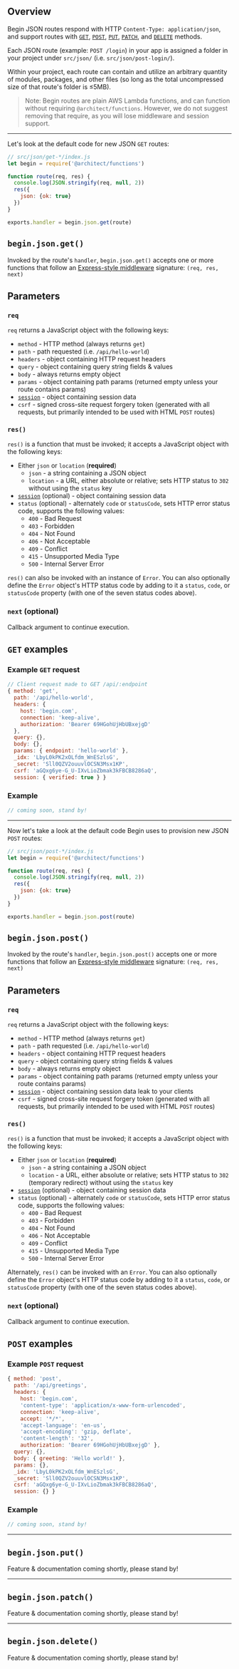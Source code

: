 ## Overview

Begin JSON routes respond with HTTP `Content-Type: application/json`, and support routes with [`GET`](#begin-json-get-), [`POST`](#begin-json-post-), [`PUT`](#begin-json-put-), [`PATCH`](#begin-json-patch-), and [`DELETE`](#begin-json-delete-) methods.

Each JSON route (example: `POST /login`) in your app is assigned a folder in your project under `src/json/` (i.e. `src/json/post-login/`).

Within your project, each route can contain and utilize an arbitrary quantity of modules, packages, and other files (so long as the total uncompressed size of that route's folder is ≤5MB).
<!-- @todo more about cloud function limits doc(s) -->

> Note: Begin routes are plain AWS Lambda functions, and can function without requiring `@architect/functions`. However, we do not suggest removing that require, as you will lose middleware and session support.

---

Let's look at the default code for new JSON `GET` routes:

```js
// src/json/get-*/index.js
let begin = require('@architect/functions')

function route(req, res) {
  console.log(JSON.stringify(req, null, 2))
  res({
    json: {ok: true}
  })
}

exports.handler = begin.json.get(route)
```

## `begin.json.get()`

Invoked by the route's `handler`, `begin.json.get()` accepts one or more functions that follow an [Express-style middleware](https://expressjs.com/en/guide/writing-middleware.html) signature: `(req, res, next)`

## Parameters

### `req`

`req` returns a JavaScript object with the following keys:

- `method` - HTTP method (always returns `get`)
- `path` - path requested (i.e. `/api/hello-world`)
- `headers` - object containing HTTP request headers
- `query` - object containing query string fields & values
- `body` - always returns empty object
- `params` - object containing path params (returned empty unless your route contains params)
- [`session`](/en/routes-functions/sessions/#how-sessions-work) - object containing session data
- `csrf` - signed cross-site request forgery token (generated with all requests, but primarily intended to be used with HTML `POST` routes)


### `res()`

`res()` is a function that must be invoked; it accepts a JavaScript object with the following keys:

- Either `json` or `location` (**required**)
  - `json` - a string containing a JSON object
  - `location` - a URL, either absolute or relative; sets HTTP status to `302` without using the `status` key
- [`session`](/en/routes-functions/sessions/#how-sessions-work) (optional) - object containing session data
- `status` (optional) - alternately `code` or `statusCode`, sets HTTP error status code, supports the following values:
  - `400` - Bad Request
  - `403` - Forbidden
  - `404` - Not Found
  - `406` - Not Acceptable
  - `409` - Conflict
  - `415` - Unsupported Media Type
  - `500` - Internal Server Error

`res()` can also be invoked with an instance of `Error`. You can also optionally define the `Error` object's HTTP status code by adding to it a `status`, `code`, or `statusCode` property (with one of the seven status codes above).


### `next` (optional)

Callback argument to continue execution.


## `GET` examples


### Example `GET` request

```js
// Client request made to GET /api/:endpoint
{ method: 'get',
  path: '/api/hello-world',
  headers: {
    host: 'begin.com',
    connection: 'keep-alive',
    authorization: 'Bearer 69HGohUjHbUBxejgD'
  },
  query: {},
  body: {},
  params: { endpoint: 'hello-world' },
  _idx: 'LbyL0kPK2xOLfdm_WnESzlsG',
  _secret: 'Sll0QZV2ouuvlOCSN3Msx1KP',
  csrf: 'aGQxg6ye-G_U-IXvLioZbmak3kFBCB8286aQ',
  session: { verified: true } }
```


### Example

```js
// coming soon, stand by!
```

---

Now let's take a look at the default code Begin uses to provision new JSON `POST` routes:

```js
// src/json/post-*/index.js
let begin = require('@architect/functions')

function route(req, res) {
  console.log(JSON.stringify(req, null, 2))
  res({
    json: {ok: true}
  })
}

exports.handler = begin.json.post(route)
```


## `begin.json.post()`

Invoked by the route's `handler`, `begin.json.post()` accepts one or more functions that follow an [Express-style middleware](https://expressjs.com/en/guide/writing-middleware.html) signature: `(req, res, next)`

## Parameters

### `req`

`req` returns a JavaScript object with the following keys:

- `method` - HTTP method (always returns `get`)
- `path` - path requested (i.e. `/api/hello-world`)
- `headers` - object containing HTTP request headers
- `query` - object containing query string fields & values
- `body` - always returns empty object
- `params` - object containing path params (returned empty unless your route contains params)
- [`session`](/en/routes-functions/sessions) - object containing session data
leak to your clients
- `csrf` - signed cross-site request forgery token (generated with all requests, but primarily intended to be used with HTML `POST` routes)

### `res()`

`res()` is a function that must be invoked; it accepts a JavaScript object with the following keys:

- Either `json` or `location` (**required**)
  - `json` - a string containing a JSON object
  - `location` - a URL, either absolute or relative; sets HTTP status to `302` (temporary redirect) without using the `status` key
- [`session`](/en/routes-functions/sessions/#how-sessions-work) (optional) - object containing session data
- `status` (optional) - alternately `code` or `statusCode`, sets HTTP error status code, supports the following values:
  - `400` - Bad Request
  - `403` - Forbidden
  - `404` - Not Found
  - `406` - Not Acceptable
  - `409` - Conflict
  - `415` - Unsupported Media Type
  - `500` - Internal Server Error

Alternately, `res()` can be invoked with an `Error`. You can also optionally define the `Error` object's HTTP status code by adding to it a `status`, `code`, or `statusCode` property (with one of the seven status codes above).

### `next` (optional)

Callback argument to continue execution.


## `POST` examples


### Example `POST` request

```js
{ method: 'post',
  path: '/api/greetings',
  headers: {
    host: 'begin.com',
    'content-type': 'application/x-www-form-urlencoded',
    connection: 'keep-alive',
    accept: '*/*',
    'accept-language': 'en-us',
    'accept-encoding': 'gzip, deflate',
    'content-length': '32',
    authorization: 'Bearer 69HGohUjHbUBxejgD' },
  query: {},
  body: { greeting: 'Hello world!' },
  params: {},
  _idx: 'LbyL0kPK2xOLfdm_WnESzlsG',
  _secret: 'Sll0QZV2ouuvlOCSN3Msx1KP',
  csrf: 'aGQxg6ye-G_U-IXvLioZbmak3kFBCB8286aQ',
  session: {} }
```

### Example

```js
// coming soon, stand by!
```

---

## `begin.json.put()`

Feature & documentation coming shortly, please stand by!

---

## `begin.json.patch()`

Feature & documentation coming shortly, please stand by!

---

## `begin.json.delete()`

Feature & documentation coming shortly, please stand by!
